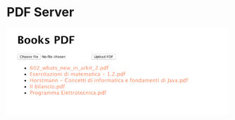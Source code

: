# PDF Server
![Screenshot](https://raw.githubusercontent.com/andryg98/PDF-Server/master/Screenshot.png)
